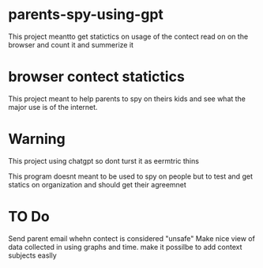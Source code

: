 
# parents-spy-using-gpt
This project meantto get statictics on usage of the contect read on on the browser and count it and summerize it 

# browser contect statictics 
This project meant to help parents to spy on theirs kids and see what the major use is of the internet. 


Warning
===========
This project  using chatgpt so dont turst it as eermtric thins

This program doesnt meant to be used to spy on people but to test and get statics on organization and should get their agreemnet 


TO Do
==========
Send parent email whehn contect is considered "unsafe"
Make nice view of data collected in using graphs and time.
make it possilbe to add context subjects easlly
